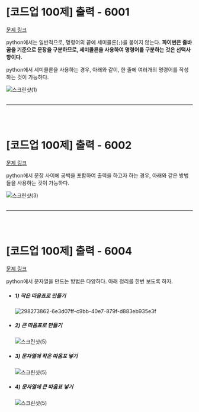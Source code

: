 # [코드업 100제] 출력 - 6001
[문제 링크](https://codeup.kr/problem.php?id=6001)

python에서는 일반적으로, 명령어의 끝에 세미콜론(`;`)을 붙이지 않는다. **파이썬은 줄바꿈을 기준으로 문장을 구분하므로, 세미콜론을 사용하여 명령어를 구분하는 것은 선택사항이다.**<br>

python에서 세미콜론을 사용하는 경우, 아래와 같이, 한 줄에 여러개의 명령어를 작성하는 것이 가능하다.<br>

![스크린샷(1)](https://github.com/Yoonsik-2002/conding-test/assets/83572199/72d323f8-a36c-442e-b01a-267a8c166fc0)<br>
<br>

---

<br><br>

# [코드업 100제] 출력 - 6002
[문제 링크](https://codeup.kr/problem.php?id=6002)

python에서 문장 사이에 공백을 포함하여 출력을 하고자 하는 경우, 아래와 같은 방법들을 사용하는 것이 가능하다.<br>

![스크린샷(3)](https://github.com/Yoonsik-2002/conding-test/assets/83572199/ac5913bb-44d3-4662-8683-9cfc02116d7c)<br>
<br>

---

<br><br>

# [코드업 100제] 출력 - 6004
[문제 링크](https://codeup.kr/problem.php?id=6004)

python에서 문자열을 만드는 방법은 다양하다. 아래 정리를 한번 보도록 하자.<br>

- ##### 1) 작은 따옴표로 만들기
  ![298273862-6e3d07ff-c9bb-40e7-879f-d883eb935e3f](https://github.com/Yoonsik-2002/conding-test/assets/83572199/5da19d7f-64b4-4cd0-aabc-7ff94a71a23c)

- ##### 2) 큰 따옴표로 만들기
  ![스크린샷(5)](https://github.com/Yoonsik-2002/conding-test/assets/83572199/f8ff437d-7010-4ecf-be84-80e7e0d60e59)

- ##### 3) 문자열에 작은 따옴표 넣기
  ![스크린샷(5)](https://github.com/Yoonsik-2002/conding-test/assets/83572199/6a400fd9-1272-429a-85e8-2508ffc7efe1)

- ##### 4) 문자열에 큰 따옴표 넣기
  ![스크린샷(5)](https://github.com/Yoonsik-2002/conding-test/assets/83572199/45e7dedf-fb2e-405f-956c-f267ccb060c6)

 
